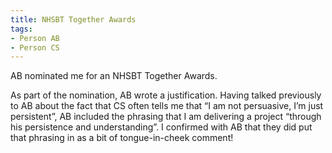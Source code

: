 ```yaml
---
title: NHSBT Together Awards
tags:
- Person AB
- Person CS
---
```


AB nominated me for an NHSBT Together Awards.

As part of the nomination, AB wrote a justification.  Having talked previously to AB about the fact that CS often tells me that “I am not persuasive, I’m just persistent”, AB included the phrasing that I am delivering a project “through his persistence and understanding”.  I confirmed with AB that they did put that phrasing in as a bit of tongue-in-cheek comment!
